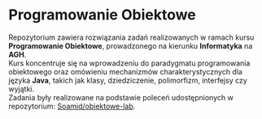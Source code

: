 # Programowanie Obiektowe

Repozytorium zawiera rozwiązania zadań realizowanych w ramach kursu **Programowanie Obiektowe**, prowadzonego na kierunku **Informatyka** na **AGH**.  
Kurs koncentruje się na wprowadzeniu do paradygmatu programowania obiektowego oraz omówieniu mechanizmów charakterystycznych dla języka **Java**, takich jak klasy, dziedziczenie, polimorfizm, interfejsy czy wyjątki.  
Zadania były realizowane na podstawie poleceń udostępnionych w repozytorium: [Soamid/obiektowe-lab](https://github.com/Soamid/obiektowe-lab).
